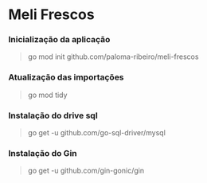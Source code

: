 # Meli Frescos

### Inicialização da aplicação

> go mod init github.com/paloma-ribeiro/meli-frescos

### Atualização das importações

> go mod tidy

### Instalação do drive sql

> go get -u github.com/go-sql-driver/mysql

### Instalação do Gin

> go get -u github.com/gin-gonic/gin